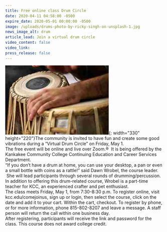 ```yaml
---
title: Free online class Drum Circle
date: 2020-04-11 04:58:00 -0500
expire_date: 2020-05-01 00:00:00 -0500
image: /uploads/drums-photo-by-ricky-singh-on-unsplash-1.jpg
news_image_alt: drum
article_lead: Join a virtual drum circle
video_content: false
video_link:
press_release: false
---
```


![](/uploads/drums-photo-by-ricky-singh-on-unsplash-1.jpg){: width="330" height="220"}The community is invited to have fun and create some good vibrations during a “Virtual Drum Circle” on Friday, May 1.<br>The free event will be online and live over Zoom.&reg; &nbsp;It is being offered by the Kankakee Community College Continuing Education and Career Services Department.<br>“If you don’t have a drum at home, you can use your desktop, a pan or even a small bottle with coins as a rattle\!” said Dawn Wrobel, the course leader. &nbsp;She will lead participants through several rounds of drumming/percussion. In addition to offering this drum-related course, Wrobel is a part-time teacher for KCC, an experienced crafter and pet enthusiast.<br>The class meets Friday, May 1, from 7:30-8:30 p.m. To register online, visit kcc.edu/comejoinus, sign up or login, then select the course, click on the date and add it to your cart. Within the cart, checkout. To register by phone, or for more information, phone 815-802-8207 and leave a message. A staff person will return the call within one business day.<br>After registering, participants will receive the link and password for the class. This course does not award college credit.<br>&nbsp;